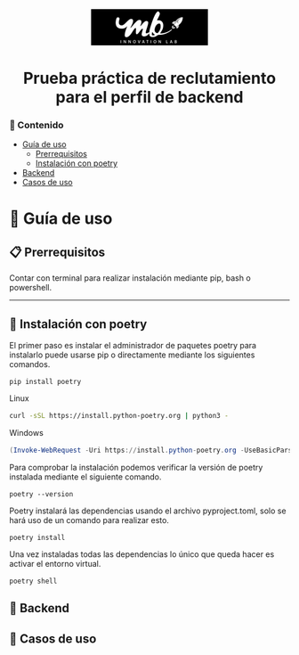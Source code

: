 <div align="center">
    <img src="recursos/mbinnovation.png" alt="logo">
    <h1>Prueba práctica de reclutamiento para el perfil de backend</h1>
</div>

### :bookmark_tabs: Contenido

- [Guía de uso](#toolbox-guía-de-uso)
    * [Prerrequisitos](#clipboard-prerrequisitos)
    * [Instalación con poetry](#wrench-instalación-con-poetry)
- [Backend](#floppy_disk-backend)
- [Casos de uso](#mag_right-casos-de-uso)

# :toolbox: Guía de uso

## :clipboard: Prerrequisitos
Contar con terminal para realizar instalación mediante pip, bash o powershell.
<hr>


## :wrench: Instalación con poetry
El primer paso es instalar el administrador de paquetes poetry para instalarlo 
puede usarse pip o directamente mediante los siguientes comandos.

```
pip install poetry
```
Linux
```bash
curl -sSL https://install.python-poetry.org | python3 -
```
Windows
```powershell
(Invoke-WebRequest -Uri https://install.python-poetry.org -UseBasicParsing).Content | py -
```

Para comprobar la instalación podemos verificar la versión de poetry instalada mediante
el siguiente comando.
```
poetry --version
```

Poetry instalará las dependencias usando el archivo pyproject.toml, solo se hará uso de un comando
para realizar esto.
```
poetry install
```

Una vez instaladas todas las dependencias lo único que queda hacer es activar el entorno virtual.
```
poetry shell
```


## :floppy_disk: Backend


## :mag_right: Casos de uso 